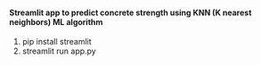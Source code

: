 #### Streamlit app to predict concrete strength using KNN (K nearest neighbors) ML algorithm

1. pip install streamlit
2. streamlit run app.py
